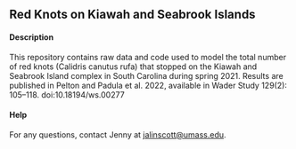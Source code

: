 ## Red Knots on Kiawah and Seabrook Islands

#### Description 

This repository contains raw data and code used to model the total number of red knots (Calidris canutus rufa) that stopped on the Kiawah and Seabrook Island complex in South Carolina during spring 2021. Results are published in Pelton and Padula et al. 2022, available in Wader Study 129(2): 105–118. doi:10.18194/ws.00277    

#### Help

For any questions, contact Jenny at jalinscott@umass.edu.

